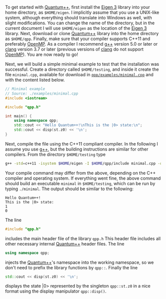 To get started with [Quantum++](https://github.com/vsoftco/qpp), first
install the [Eigen 3](http://eigen.tuxfamily.org/) library into your home directory, 
as `$HOME/eigen`. I implicitly assume that you use a UNIX-like system, although
everything should translate into Windows as well, with slight
modifications. You can change the name of the directory, but in the
current document I will use `$HOME/eigen` as the location of the
[Eigen 3](http://eigen.tuxfamily.org/) library. Next, download or clone
[Quantum++](https://github.com/vsoftco/qpp) library into the home
directory as `$HOME/qpp`. Finally, make sure that your compiler supports
C++11 and preferably [OpenMP](http://openmp.org/). As a compiler I
recommend [g++](https://gcc.gnu.org/) version 5.0 or later or
[clang](http://clang.llvm.org) version 3.7 or later (previous versions
of [clang](http://clang.llvm.org) do not support
[OpenMP](http://openmp.org/)). You are now ready to go!

Next, we will build a simple minimal example to test that the installation was
successful. Create a directory called `$HOME/testing`, and inside it
create the file `minimal.cpp`, available for download in 
[`qpp/examples/minimal.cpp`](https://github.com/vsoftco/qpp/blob/master/examples/minimal.cpp) and with 
the content listed below.

```CPP
// Minimal example
// Source: ./examples/minimal.cpp
#include <iostream>

#include "qpp.h"

int main() {
    using namespace qpp;
    std::cout << "Hello Quantum++!\nThis is the |0> state:\n";
    std::cout << disp(st.z0) << '\n';
}
```

Next, compile the file using the C++11 compliant compiler. In the
following I assume you use [g++](https://gcc.gnu.org/), but the building
instructions are similar for other compilers. From the directory
`$HOME/testing` type

```bash
g++ -std=c++11 -isystem $HOME/eigen -I $HOME/qpp/include minimal.cpp -o minimal
```

Your compile command may differ from the above, depending on the C++
compiler and operating system. If everything went fine, the above
command should build an executable `minimal` in `$HOME/testing`, which
can be run by typing `./minimal`. The output should be similar to the
following:

```text
Hello Quantum++!
This is the |0> state:
1
0
````

The line

```CPP
#include "qpp.h"
```

includes the main header file of the
library `qpp.h` This header file includes all other necessary internal
[Quantum++](https://github.com/vsoftco/qpp) header files. The line
```CPP
using namespace qpp;
```
injects the [Quantum++](https://github.com/vsoftco/qpp)'s namespace into
the working namespace, so we don't need to prefix the library functions by
`qpp::`. Finally the line 

```CPP
std::cout << disp(st.z0) << '\n';
```

displays the state |0> represented by the singleton `qpp::st.z0` in a
nice format using the display manipulator `qpp::disp()`.